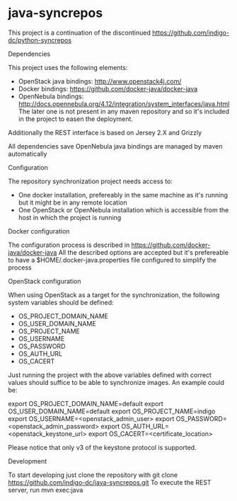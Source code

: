 # java-syncrepos
This project is a continuation of the discontinued https://github.com/indigo-dc/python-syncrepos

Dependencies

This project uses the following elements:
- OpenStack java bindings: http://www.openstack4j.com/
- Docker bindings: https://github.com/docker-java/docker-java
- OpenNebula bindings: http://docs.opennebula.org/4.12/integration/system_interfaces/java.html
The later one is not present in any maven repository and so it's included in the project to easen the deployment.

Additionally the REST interface is based on Jersey 2.X and Grizzly

All dependencies save OpenNebula java bindings are managed by maven automatically

Configuration

The repository synchronization project needs access to:
- One docker installation, prefereably in the same machine as it's running but it might be in any remote location
- One OpenStack or OpenNebula installation which is accessible from the host in which the project is running

Docker configuration

The configuration process is described in https://github.com/docker-java/docker-java
All the described options are accepted but it's prefereable to have a $HOME/.docker-java.properties file configured to simplify the process

OpenStack configuration

When using OpenStack as a target for the synchronization, the following system variables should be defined:
- OS_PROJECT_DOMAIN_NAME
- OS_USER_DOMAIN_NAME
- OS_PROJECT_NAME
- OS_USERNAME
- OS_PASSWORD
- OS_AUTH_URL
- OS_CACERT

Just running the project with the above variables defined with correct values should suffice to be able to synchronize images. An example could be:

export OS_PROJECT_DOMAIN_NAME=default
export OS_USER_DOMAIN_NAME=default
export OS_PROJECT_NAME=indigo
export OS_USERNAME=<openstack_admin_user>
export OS_PASSWORD=<openstack_admin_password>
export OS_AUTH_URL=<openstack_keystone_url>
export OS_CACERT=<certificate_location>

Please notice that only v3 of the keystone protocol is supported.

Development

To start developing just clone the repository with git clone https://github.com/indigo-dc/java-syncrepos.git 
To execute the REST server, run mvn exec:java

